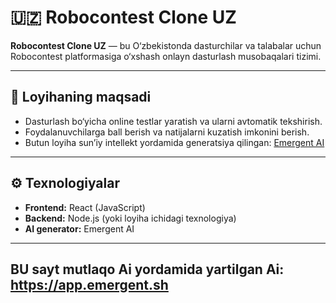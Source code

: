 # 🇺🇿 Robocontest Clone UZ

**Robocontest Clone UZ** — bu O‘zbekistonda dasturchilar va talabalar uchun Robocontest platformasiga o‘xshash onlayn dasturlash musobaqalari tizimi.

---

## 🎯 Loyihaning maqsadi

- Dasturlash bo‘yicha online testlar yaratish va ularni avtomatik tekshirish.
- Foydalanuvchilarga ball berish va natijalarni kuzatish imkonini berish.
- Butun loyiha sun’iy intellekt yordamida generatsiya qilingan: [Emergent AI](https://app.emergent.sh/)

---

## ⚙️ Texnologiyalar

- **Frontend:** React (JavaScript)
- **Backend:** Node.js (yoki loyiha ichidagi texnologiya)
- **AI generator:** Emergent AI

---

## BU sayt mutlaqo Ai yordamida yartilgan Ai: https://app.emergent.sh

